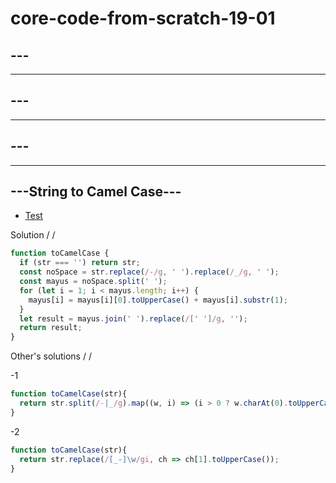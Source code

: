 # core-code-from-scratch-19-01

## ---

---
## ---

---
## ---

---
## ---String to Camel Case---

* [Test](https://www.codewars.com/kata/517abf86da9663f1d2000003/train/javascript)

Solution / / 

``` javascript
function toCamelCase {
  if (str === '') return str;
  const noSpace = str.replace(/-/g, ' ').replace(/_/g, ' ');
  const mayus = noSpace.split(' ');
  for (let i = 1; i < mayus.length; i++) { 
    mayus[i] = mayus[i][0].toUpperCase() + mayus[i].substr(1);
  }
  let result = mayus.join(' ').replace(/[' ']/g, '');
  return result;
}
```

Other's solutions / /

-1

``` javascript
function toCamelCase(str){
  return str.split(/-|_/g).map((w, i) => (i > 0 ? w.charAt(0).toUpperCase() : w.charAt(0)) + w.slice(1)).join('');
}
```

-2
``` javascript
function toCamelCase(str){
  return str.replace(/[_-]\w/gi, ch => ch[1].toUpperCase());
}
```
